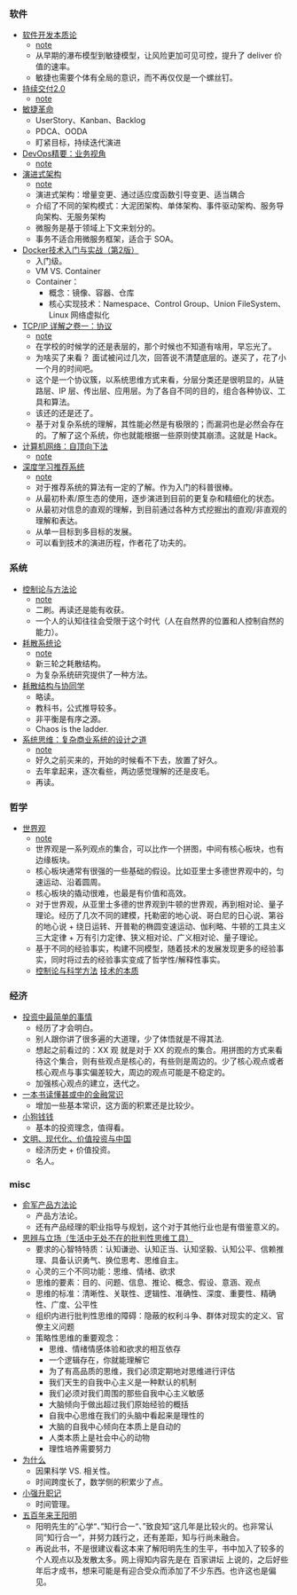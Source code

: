 ### 软件
* [软件开发本质论](https://book.douban.com/subject/26928913/)
   * [note](../date/2020_03_22-软件开发本质论.md)
   * 从早期的瀑布模型到敏捷模型，让风险更加可见可控，提升了 deliver 价值的速率。
   * 敏捷也需要个体有全局的意识，而不再仅仅是一个螺丝钉。
* [持续交付2.0](https://book.douban.com/subject/30419555/)
   * [note](../date/2020_07_27-持续交付2.0.md)
* [敏捷革命](https://book.douban.com/subject/27008697/)
   * UserStory、Kanban、Backlog
   * PDCA、OODA
   * 盯紧目标，持续迭代演进
* [DevOps精要：业务视角](https://book.douban.com/subject/35103584/)
   * [note](../date/2020_07_31-DevOps精要：业务视角.md)
* [演进式架构](https://book.douban.com/subject/34793521/)
   * [note](../date/2020-02-15_演进式架构.md)
   * 演进式架构：增量变更、通过适应度函数引导变更、适当耦合
   * 介绍了不同的架构模式：大泥团架构、单体架构、事件驱动架构、服务导向架构、无服务架构
   * 微服务是基于领域上下文来划分的。
   * 事务不适合用微服务框架，适合于 SOA。
* [Docker技术入门与实战（第2版）](https://book.douban.com/subject/28489095/)
   * 入门级。
   * VM VS. Container
   * Container：
      * 概念：镜像、容器、仓库
      * 核心实现技术：Namespace、Control Group、Union FileSystem、Linux 网络虚拟化
* [TCP/IP 详解之卷一：协议](https://book.douban.com/subject/26825411/)
   * [note](../date/2020-03-15_TCP_IP详解.md)
   * 在学校的时候学的还是表层的，那个时候也不知道有啥用，早忘光了。
   * 为啥买了来看？ 面试被问过几次，回答说不清楚底层的。遂买了，花了小一个月的时间吧。
   * 这个是一个协议簇，以系统思维方式来看，分层分类还是很明显的，从链路层、IP 层、传出层、应用层。为了各自不同的目的，组合各种协议、工具和算法。
   * 该还的还是还了。
   * 基于对复杂系统的理解，其性能必然是有极限的；而漏洞也是必然会存在的。了解了这个系统，你也就能根据一些原则使其崩溃。这就是 Hack。
* [计算机网络：自顶向下法](https://book.douban.com/subject/26176870/)
   * [note](../date/2020-06-22_计算机网络.md)
* [深度学习推荐系统](https://book.douban.com/subject/35013197/)
   * [note](../date/2020_05_21-深度学习推荐系统.md)
   * 对于推荐系统的算法有一定的了解。作为入门的科普很棒。
   * 从最初朴素/原生态的使用，逐步演进到目前的更复杂和精细化的状态。
   * 从最初对信息的直观的理解，到目前通过各种方式挖掘出的直观/非直观的理解和表达。
   * 从单一目标到多目标的发展。
   * 可以看到技术的演进历程，作者花了功夫的。

### 系统
* [控制论与方法论](https://book.douban.com/subject/1322336/)
   * [note](../date/2020-02-01_控制论与科学方法论.md)
   * 二刷。再读还是能有收获。
   * 一个人的认知往往会受限于这个时代（人在自然界的位置和人控制自然的能力）。
* [耗散系统论](https://book.douban.com/subject/3201878/)
   * [note](../date/2020-02-05_耗散结构论.md)
   * 新三轮之耗散结构。
   * 为复杂系统研究提供了一种方法。
* [耗散结构与协同学](https://book.douban.com/subject/2995121/)
   * 略读。
   * 教科书，公式推导较多。
   * 非平衡是有序之源。
   * Chaos is the ladder.
* [系统思维：复杂商业系统的设计之道](https://book.douban.com/subject/25905681/)
   * [note](../date/2020_05_26-系统思维：复杂商业系统的设计之道.md)
   * 好久之前买来的，开始的时候看不下去，放置了好久。
   * 去年拿起来，逐次看些，两边感觉理解的还是皮毛。
   * 再读。

### 哲学
* [世界观](https://book.douban.com/subject/30379527/)
   * [note](../date/2020-01-10_世界观.md)
   * 世界观是一系列观点的集合，可以比作一个拼图，中间有核心板块，也有边缘板块。
   * 核心板块通常有很强的一些基础的假设。比如亚里士多德世界观中的，匀速运动、沿着圆周。
   * 核心板块的撬动很难，也最是有价值和高效。
   * 对于世界观，从亚里士多德的世界观到牛顿的世界观，再到相对论、量子理论。经历了几次不同的建模，托勒密的地心说、哥白尼的日心说、第谷的地心说 + 绕日运转、开普勒的椭圆变速运动、伽利略、牛顿的工具主义三大定律 + 万有引力定律、狭义相对论、广义相对论、量子理论。
   * 基于不同的经验事实，构建不同模型，随着技术的发展发现更多的经验事实，同时将过去的经验事实变成了哲学性/解释性事实。
   * [控制论与科学方法](https://book.douban.com/subject/1322336/) [技术的本质](https://book.douban.com/subject/25846075/)

### 经济
* [投资中最简单的事情](https://book.douban.com/subject/26163553/)
   * 经历了才会明白。
   * 别人跟你讲了很多遍的大道理，少了体悟就是不得其法.
   * 想起之前看过的：XX 观 就是对于 XX 的观点的集合。用拼图的方式来看待这个集合，则有些观点是核心的，有些则是周边的。少了核心观点或者核心观点与事实偏差较大，周边的观点可能是不稳定的。
   * 加强核心观点的建立，迭代之。 
* [一本书读懂甚或中的金融常识](https://book.douban.com/subject/30385254/)
   * 增加一些基本常识，这方面的积累还是比较少。
* [小狗钱钱](https://book.douban.com/subject/3576486/)
   * 基本的投资理念，值得看。 
* [文明、现代化、价值投资与中国](https://book.douban.com/subject/34997975/)
   * 经济历史 + 价值投资。
   * 名人。   

### misc
* [俞军产品方法论](https://book.douban.com/subject/34907971/)
   * 产品方法论。 
   * 还有产品经理的职业指导与规划，这个对于其他行业也是有借鉴意义的。 
* [思辨与立场（生活中无处不在的批判性思维工具）](https://book.douban.com/subject/26872634/)
   * 要求的心智特特质：认知谦逊、认知正当、认知坚毅、认知公平、信赖推理、具备认识勇气、换位思考、思维自主。
   * 心灵的三个不同功能：思维、情绪、欲求
   * 思维的要素：目的、问题、信息、推论、概念、假设、意涵、观点
   * 思维的标准：清晰性、关联性、逻辑性、准确性、深度、重要性、精确性、广度、公平性
   * 组织内进行批判性思维的障碍：隐蔽的权利斗争、群体对现实的定义、官僚主义问题
   * 策略性思维的重要观念：
      * 思维、情绪情感体验和欲求的相互依存
      * 一个逻辑存在，你就能理解它
      * 为了有高品质的思维，我们必须定期地对思维进行评估
      * 我们天生的自我中心主义是一种默认的机制
      * 我们必须对我们周围的那些自我中心主义敏感
      * 大脑倾向于做出超过我们原始经验的概括
      * 自我中心思维在我们的头脑中看起来是理性的
      * 大脑的自我中心倾向在本质上是自动的
      * 人类本质上是社会中心的动物
      * 理性培养需要努力
* [为什么](https://book.douban.com/subject/33438811/)
   * 因果科学 VS. 相关性。
   * 时间跨度长了，数学侧的积累少了点。
* [小强升职记](https://book.douban.com/subject/25852981/)
   * 时间管理。
* [五百年来王阳明](https://book.douban.com/subject/27092935/)
   * 阳明先生的”心学“、”知行合一“、”致良知“这几年是比较火的。也非常认同”知行合一“，并努力践行之，还有差距，知与行尚未融合。
   * 再说此书，不是很建议看这本来了解阳明先生的生平，书中加入了较多的个人观点以及发散太多。网上得知内容先是在 百家讲坛 上说的，之后好些年后才成书，想来可能是有迎合受众而添加了不少东西。也许这也是偏见。
